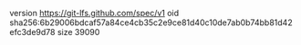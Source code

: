 version https://git-lfs.github.com/spec/v1
oid sha256:6b29006bdcaf57a84ce4cb35c2e9ce81d40c10de7ab0b74bb81d42efc3de9d78
size 39090
